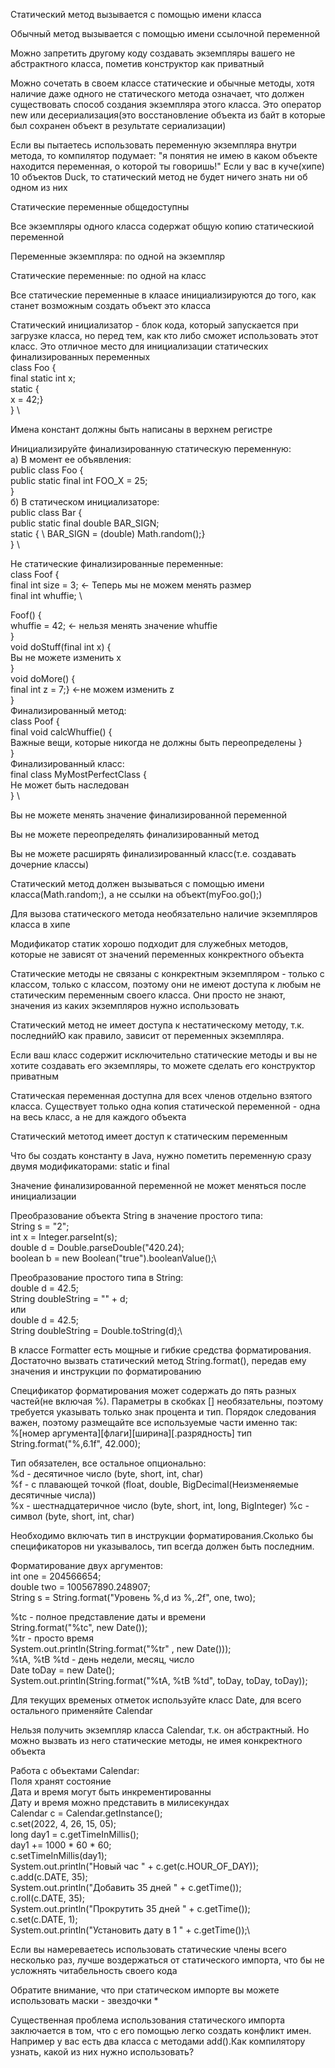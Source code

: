 Статический метод вызывается с помощью имени класса

Обычный метод вызывается с помощью имени ссылочной переменной

Можно запретить другому коду создавать экземпляры вашего не абстрактного класса, пометив конструктор как приватный

Можно сочетать в своем классе статические и обычные методы, хотя наличие даже одного не статического метода означает, что должен существовать способ создания экземпляра этого класса. Это оператор new или десериализация(это восстановление объекта из байт в которые был сохранен объект в результате сериализации)

Если вы пытаетесь использовать переменную экземпляра внутри метода, то компилятор подумает: "я понятия не имею в каком объекте находится переменная, о которой ты говоришь!" Если у вас в куче(хипе) 10 объектов Duck, то статический метод не будет ничего знать ни об одном из них

Статические переменные общедоступны

Все экземпляры одного класса содержат общую копию статическиой переменной

Переменные экземпляра: по одной на экземпляр

Статические переменные: по одной на класс

Все статические переменные в клаасе инициализируются до того, как станет возможным создать объект это класса

Статический инициализатор - блок кода, который запускается при загрузке класса, но перед тем, как кто либо сможет использовать этот класс. Это отличное место для инициализации статических финализированных переменных \
class Foo { \
final static int x; \
static { \
x = 42;} \
   } \

Имена констант должны быть написаны в верхнем регистре

Инициализируйте финализированную статическую переменную: \
а) В момент ее объявления: \
public class Foo { \
public static final int FOO_X = 25; \
} \
б) В статическом инициализаторе: \
public class Bar { \
public static final double BAR_SIGN; \
static { \ 
BAR_SIGN = (double) Math.random();} \
} \

Не статические финализированные переменные: \
class Foof { \
final int size = 3; <- Теперь мы не можем менять размер \
final int whuffie; \

Foof() { \
whuffie = 42; <- нельзя менять значение whuffie \
} \
void doStuff(final int x) { \
Вы не можете изменить х \
} \
void doMore() { \
final int z = 7;} <-не можем изменить z \
} \
Финализированный метод: \
class Poof { \
final void calcWhuffie() { \
Важные вещи, которые никогда не должны быть переопределены } \
} \
Финализированный класс: \
final class MyMostPerfectClass { \
Не может быть наследован \
} \

Вы не можете менять значение финализированной переменной

Вы не можете переопределять финализированный метод

Вы не можете расширять финализированный класс(т.е. создавать дочерние классы)

Статический метод должен вызываться с помощью имени класса(Math.random;), а не ссылки на объект(myFoo.go();)

Для вызова статического метода необязательно наличие экземпляров класса в хипе

Модификатор статик хорошо подходит для служебных методов, которые не зависят от значений переменных конкректного объекта

Статические методы не связаны с конкректным экземпляром - только с классом, только с классом, поэтому они не имеют доступа к любым не статическим переменным своего класса. Они просто не знают, значения из каких экземпляров нужно использовать

Статический метод не имеет доступа к нестатическому методу, т.к. последнийЮ как правило, зависит от переменных экземпляра.

Если ваш класс содержит исключительно статические методы и вы не хотите создавать его экземпляры, то можете сделать его конструктор приватным

Статическая переменная доступна для всех членов отдельно взятого класса. Существует только одна копия статической переменной - одна на весь класс, а не для каждого объекта

Статический метотод имеет доступ к статическим переменным

Что бы создать константу в Java, нужно пометить переменную сразу двумя модификаторами: static и final

Значение финализированной переменной не может меняться после инициализации

Преобразование объекта String в значение простого типа:\
String s = "2";\
int x = Integer.parseInt(s);\
double d = Double.parseDouble("420.24);\
boolean b = new Boolean("true").booleanValue();\

Преобразование простого типа в String:\
double d = 42.5;\
String doubleString = "" + d;\
или\
double d = 42.5;\
String doubleString = Double.toString(d);\

В классе Formatter есть мощные и гибкие средства форматирования. Достаточно вызвать статический метод String.format(), передав ему значения и инструкции по форматированию

Спецификатор форматирования может содержать до пять разных частей(не включая %). Параметры в скобках [] необязательны, поэтому требуется указывать только знак процента и тип. Порядок следования важен, поэтому размещайте все используемые части именно так:\
%[номер аргумента][флаги][ширина][.разрядность] тип\
String.format("%,6.1f", 42.000);

Тип обязателен, все остальное опционально:\
%d - десятичное число (byte, short, int, char) \
%f - с плавающей точкой (float, double, BigDecimal(Неизменяемые десятичные числа))\
%x - шестнадцатеричное число (byte, short, int, long, BigInteger)
%c - символ (byte, short, int, char) 

Необходимо включать тип в инструкции форматирования.Сколько бы спецификаторов ни указывалось, тип всегда должен быть последним.

Форматирование двух аргументов:\
int one = 204566654;\
double two = 100567890.248907;\
String s = String.format("Уровень %,d из %,.2f", one, two);

%tc - полное представление даты и времени\
String.format("%tc", new Date());\
%tr - просто время\
System.out.println(String.format("%tr" , new Date()));\
%tA, %tB %td - день недели, месяц, число\
Date toDay = new Date();\
System.out.println(String.format("%tA, %tB %td", toDay, toDay, toDay));

Для текущих временых отметок используйте класс Date, для всего остального применяйте Calendar

Нельзя получить экземпляр класса Calendar, т.к. он абстрактный. Но можно вызвать из него статические методы, не имея конкректного объекта

Работа с объектами Calendar:\
Поля хранят состояние\
Дата и время могут быть инкрементированны\
Дату и время можно представить в милисекундах\
Calendar c = Calendar.getInstance();\
c.set(2022, 4, 26, 15, 05);\
long day1 = c.getTimeInMillis();\
day1 += 1000 * 60 * 60;\
c.setTimeInMillis(day1);\
System.out.println("Новый час " + c.get(c.HOUR_OF_DAY));\
c.add(c.DATE, 35);\
System.out.println("Добавить 35 дней " + c.getTime());\
c.roll(c.DATE, 35);\
System.out.println("Прокрутить 35 дней " + c.getTime());\
c.set(c.DATE, 1);\
System.out.println("Установить дату в 1 " + c.getTime());\

Если вы намереваетесь использовать статические члены всего несколько раз, лучше воздержаться от статического импорта, что бы не усложнять читабельность своего кода

Обратите внимание, что при статическом импорте вы можете использовать маски - звездочки * 

Существенная проблема использования статического импорта заключается в том, что с его помощью легко создать конфликт имен. Например у вас есть два класса с методами add().Как компилятору узнать, какой из них нужно использовать?




